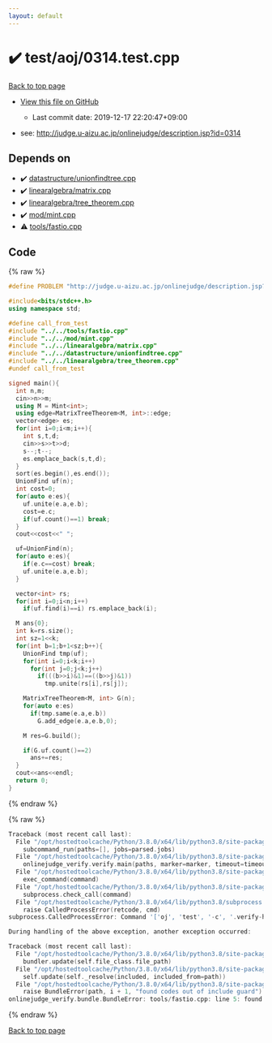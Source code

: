 ```yaml
---
layout: default
---
```


<!-- mathjax config similar to math.stackexchange -->
<script type="text/javascript" async
  src="https://cdnjs.cloudflare.com/ajax/libs/mathjax/2.7.5/MathJax.js?config=TeX-MML-AM_CHTML">
</script>
<script type="text/x-mathjax-config">
  MathJax.Hub.Config({
    TeX: { equationNumbers: { autoNumber: "AMS" }},
    tex2jax: {
      inlineMath: [ ['$','$'] ],
      processEscapes: true
    },
    "HTML-CSS": { matchFontHeight: false },
    displayAlign: "left",
    displayIndent: "2em"
  });
</script>

<script type="text/javascript" src="https://cdnjs.cloudflare.com/ajax/libs/jquery/3.4.1/jquery.min.js"></script>
<script src="https://cdn.jsdelivr.net/npm/jquery-balloon-js@1.1.2/jquery.balloon.min.js" integrity="sha256-ZEYs9VrgAeNuPvs15E39OsyOJaIkXEEt10fzxJ20+2I=" crossorigin="anonymous"></script>
<script type="text/javascript" src="../../../assets/js/copy-button.js"></script>
<link rel="stylesheet" href="../../../assets/css/copy-button.css" />


# :heavy_check_mark: test/aoj/0314.test.cpp

<a href="../../../index.html">Back to top page</a>

* <a href="{{ site.github.repository_url }}/blob/master/test/aoj/0314.test.cpp">View this file on GitHub</a>
    - Last commit date: 2019-12-17 22:20:47+09:00


* see: <a href="http://judge.u-aizu.ac.jp/onlinejudge/description.jsp?id=0314">http://judge.u-aizu.ac.jp/onlinejudge/description.jsp?id=0314</a>


## Depends on

* :heavy_check_mark: <a href="../../../library/datastructure/unionfindtree.cpp.html">datastructure/unionfindtree.cpp</a>
* :heavy_check_mark: <a href="../../../library/linearalgebra/matrix.cpp.html">linearalgebra/matrix.cpp</a>
* :heavy_check_mark: <a href="../../../library/linearalgebra/tree_theorem.cpp.html">linearalgebra/tree_theorem.cpp</a>
* :heavy_check_mark: <a href="../../../library/mod/mint.cpp.html">mod/mint.cpp</a>
* :warning: <a href="../../../library/tools/fastio.cpp.html">tools/fastio.cpp</a>


## Code

<a id="unbundled"></a>
{% raw %}
```cpp
#define PROBLEM "http://judge.u-aizu.ac.jp/onlinejudge/description.jsp?id=0314"

#include<bits/stdc++.h>
using namespace std;

#define call_from_test
#include "../../tools/fastio.cpp"
#include "../../mod/mint.cpp"
#include "../../linearalgebra/matrix.cpp"
#include "../../datastructure/unionfindtree.cpp"
#include "../../linearalgebra/tree_theorem.cpp"
#undef call_from_test

signed main(){
  int n,m;
  cin>>n>>m;
  using M = Mint<int>;
  using edge=MatrixTreeTheorem<M, int>::edge;
  vector<edge> es;
  for(int i=0;i<m;i++){
    int s,t,d;
    cin>>s>>t>>d;
    s--;t--;
    es.emplace_back(s,t,d);
  }
  sort(es.begin(),es.end());
  UnionFind uf(n);
  int cost=0;
  for(auto e:es){
    uf.unite(e.a,e.b);
    cost=e.c;
    if(uf.count()==1) break;
  }
  cout<<cost<<" ";

  uf=UnionFind(n);
  for(auto e:es){
    if(e.c==cost) break;
    uf.unite(e.a,e.b);
  }

  vector<int> rs;
  for(int i=0;i<n;i++)
    if(uf.find(i)==i) rs.emplace_back(i);

  M ans{0};
  int k=rs.size();
  int sz=1<<k;
  for(int b=1;b+1<sz;b++){
    UnionFind tmp(uf);
    for(int i=0;i<k;i++)
      for(int j=0;j<k;j++)
        if(((b>>i)&1)==((b>>j)&1))
          tmp.unite(rs[i],rs[j]);

    MatrixTreeTheorem<M, int> G(n);
    for(auto e:es)
      if(tmp.same(e.a,e.b))
        G.add_edge(e.a,e.b,0);

    M res=G.build();

    if(G.uf.count()==2)
      ans+=res;
  }
  cout<<ans<<endl;
  return 0;
}

```
{% endraw %}

<a id="bundled"></a>
{% raw %}
```cpp
Traceback (most recent call last):
  File "/opt/hostedtoolcache/Python/3.8.0/x64/lib/python3.8/site-packages/onlinejudge_verify/main.py", line 169, in main
    subcommand_run(paths=[], jobs=parsed.jobs)
  File "/opt/hostedtoolcache/Python/3.8.0/x64/lib/python3.8/site-packages/onlinejudge_verify/main.py", line 66, in subcommand_run
    onlinejudge_verify.verify.main(paths, marker=marker, timeout=timeout, jobs=jobs)
  File "/opt/hostedtoolcache/Python/3.8.0/x64/lib/python3.8/site-packages/onlinejudge_verify/verify.py", line 88, in main
    exec_command(command)
  File "/opt/hostedtoolcache/Python/3.8.0/x64/lib/python3.8/site-packages/onlinejudge_verify/verify.py", line 26, in exec_command
    subprocess.check_call(command)
  File "/opt/hostedtoolcache/Python/3.8.0/x64/lib/python3.8/subprocess.py", line 364, in check_call
    raise CalledProcessError(retcode, cmd)
subprocess.CalledProcessError: Command '['oj', 'test', '-c', '.verify-helper/cache/73173ca12efecaabc50e0858435d10fb/a.out', '-d', '.verify-helper/cache/73173ca12efecaabc50e0858435d10fb/test', '--tle', '60', '--judge-command', '.verify-helper/cache/73173ca12efecaabc50e0858435d10fb/checker.out', '-j', '2']' returned non-zero exit status 1.

During handling of the above exception, another exception occurred:

Traceback (most recent call last):
  File "/opt/hostedtoolcache/Python/3.8.0/x64/lib/python3.8/site-packages/onlinejudge_verify/docs.py", line 328, in write_contents
    bundler.update(self.file_class.file_path)
  File "/opt/hostedtoolcache/Python/3.8.0/x64/lib/python3.8/site-packages/onlinejudge_verify/bundle.py", line 154, in update
    self.update(self._resolve(included, included_from=path))
  File "/opt/hostedtoolcache/Python/3.8.0/x64/lib/python3.8/site-packages/onlinejudge_verify/bundle.py", line 123, in update
    raise BundleError(path, i + 1, "found codes out of include guard")
onlinejudge_verify.bundle.BundleError: tools/fastio.cpp: line 5: found codes out of include guard

```
{% endraw %}

<a href="../../../index.html">Back to top page</a>

